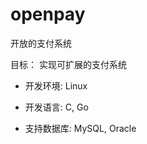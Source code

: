 # openpay
开放的支付系统  

目标： 实现可扩展的支付系统 

+ 开发环境:
    Linux 

+ 开发语言:
    C, Go

+ 支持数据库:
    MySQL, Oracle
